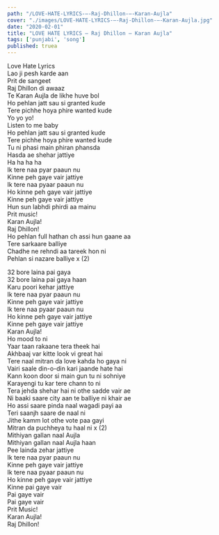 ```yaml
---
path: "/LOVE-HATE-LYRICS-–-Raj-Dhillon-–-Karan-Aujla"
cover: "./images/LOVE-HATE-LYRICS-–-Raj-Dhillon-–-Karan-Aujla.jpg"
date: "2020-02-01"
title: "LOVE HATE LYRICS – Raj Dhillon – Karan Aujla"
tags: ['punjabi', 'song']
published: truea
---
```

  
Love Hate Lyrics  
Lao ji pesh karde aan  
Prit de sangeet  
Raj Dhillon di awaaz  
Te Karan Aujla de likhe huve bol  
Ho pehlan jatt sau si granted kude  
Tere pichhe hoya phire wanted kude  
Yo yo yo!  
Listen to me baby  
Ho pehlan jatt sau si granted kude  
Tere pichhe hoya phire wanted kude  
Tu ni phasi main phiran phansda  
Hasda ae shehar jattiye  
Ha ha ha ha  
Ik tere naa pyar paaun nu  
Kinne peh gaye vair jattiye  
Ik tere naa pyaar paaun nu  
Ho kinne peh gaye vair jattiye  
Kinne peh gaye vair jattiye  
Hun sun labhdi phirdi aa mainu  
Prit music!  
Karan Aujla!  
Raj Dhillon!  
Ho pehlan full hathan ch assi hun gaane aa  
Tere sarkaare balliye  
Chadhe ne rehndi aa tareek hon ni  
Pehlan si nazare balliye x (2)  
  
  
  
  
  
  
32 bore laina pai gaya  
32 bore laina pai gaya haan  
Karu poori kehar jattiye  
Ik tere naa pyar paaun nu  
Kinne peh gaye vair jattiye  
Ik tere naa pyaar paaun nu  
Ho kinne peh gaye vair jattiye  
Kinne peh gaye vair jattiye  
Karan Aujla!  
Ho mood to ni  
Yaar taan rakaane tera theek hai  
Akhbaaj var kitte look vi great hai  
Tere naal mitran da love kahda ho gaya ni  
Vairi saale din-o-din kari jaande hate hai  
Kann koon door si main gun tu ni sohniye  
Karayengi tu kar tere chann to ni  
Tera jehda shehar hai ni othe sadde vair ae  
Ni baaki saare city aan te balliye ni khair ae  
Ho assi saare pinda naal wagadi payi aa  
Teri saanjh saare de naal ni  
Jithe kamm lot othe vote paa gayi  
Mitran da puchheya tu haal ni x (2)  
Mithiyan gallan naal Aujla  
Mithiyan gallan naal Aujla haan  
Pee lainda zehar jattiye  
Ik tere naa pyar paaun nu  
Kinne peh gaye vair jattiye  
Ik tere naa pyaar paaun nu  
Ho kinne peh gaye vair jattiye  
Kinne pai gaye vair  
Pai gaye vair  
Pai gaye vair  
Prit Music!  
Karan Aujla!  
Raj Dhillon!  
